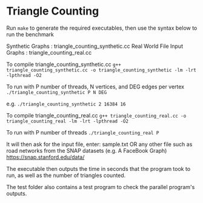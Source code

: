 Triangle Counting
=================

Run ```make``` to generate the required executables, then use the syntax below to run the benchmark

Synthetic Graphs : triangle_counting_synthetic.cc
Real World File Input Graphs : triangle_counting_real.cc

To compile triangle_counting_synthetic.cc
    ```g++ triangle_counting_synthetic.cc -o triangle_counting_synthetic -lm -lrt -lpthread -O2```
  
To run with P number of threads, N vertices, and DEG edges per vertex
    ```./triangle_counting_synthetic P N DEG```

e.g.
    ```./triangle_counting_synthetic 2 16384 16```


To compile triangle_counting_real.cc
    ```g++ triangle_counting_real.cc -o triangle_counting_real -lm -lrt -lpthread -O2```
  
To run with P number of threads
    ```./triangle_counting_real P```
  
  It will then ask for the input file, enter:
  sample.txt
  OR any other file such as road networks from the SNAP datasets (e.g. A FaceBook Graph)
  https://snap.stanford.edu/data/

The executable then outputs the time in seconds that the program took to run, as well as the number of triangles counted.

The test folder also contains a test program to check the parallel program's outputs.
